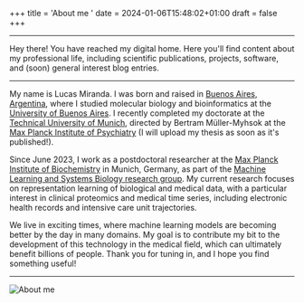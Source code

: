 +++
title = 'About me '
date = 2024-01-06T15:48:02+01:00
draft = false
+++

---

Hey there! You have reached my digital home. Here you'll find content about my professional life, including scientific publications, projects, software, and (soon) general interest blog entries. 

---

My name is Lucas Miranda. I was born and raised in [Buenos Aires, Argentina](https://www.youtube.com/watch?v=Pb9Hv9lw5Tw), where I studied molecular biology and bioinformatics at the [University of Buenos Aires](https://www.uba.ar/). I recently completed my doctorate at the [Technical University of Munich](https://www.tum.de/en/), directed by Bertram Müller-Myhsok at the [Max Planck Institute of Psychiatry](https://www.psych.mpg.de/1495975/mueller_myhsok) (I will upload my thesis as soon as it's published!).

Since June 2023, I work as a postdoctoral researcher at the [Max Planck Institute of Biochemistry](https://www.biochem.mpg.de/en) in Munich, Germany, as part of the [Machine Learning and Systems Biology research group](https://www.biochem.mpg.de/borgwardt). My current research focuses on representation learning of biological and medical data, with a particular interest in clinical proteomics and medical time series, including electronic health records and intensive care unit trajectories.

We live in exciting times, where machine learning models are becoming better by the day in many domains. My goal is to contribute my bit to the development of this technology in the medical field, which can ultimately benefit billions of people. Thank you for tuning in, and I hope you find something useful!

---

![About me](../../cover.jpeg)